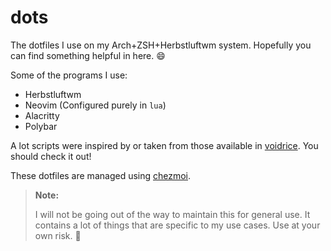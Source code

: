 # dots
The dotfiles I use on my Arch+ZSH+Herbstluftwm system. Hopefully you can find
something helpful in here. :smile:

Some of the programs I use:
* Herbstluftwm
* Neovim (Configured purely in `lua`)
* Alacritty
* Polybar

A lot scripts were inspired by or taken from those available in
[voidrice](https://github.com/LukeSmithxyz/voidrice). You should check it out!

These dotfiles are managed using [chezmoi](https://www.chezmoi.io/).

> **Note:**
>
> I will not be going out of the way to maintain this for general use. It
> contains a lot of things that are specific to my use cases. Use at your own
> risk. :grimacing:

